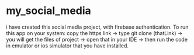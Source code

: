 # my_social_media
i have created this social media project, with firebase authentication.
To run this app on your system: copy the https link -> type git clone (thatLink) -> you will get the files of project -> open that in your IDE -> then run the code in emulator or ios simulator that you have installed.
